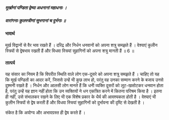 ##### मूर्खाणां पण्डिता द्वेष्या अधनानां महाधनाः ।
##### वारांगनाः कुलस्त्रीणां सुभगानां च दुर्भगाः ॥

#### भावार्थ

मूर्ख विद्वानों से वैर भाव रखते हैं । दरिद्र और निर्धन धनवानों को अपना शत्रु समझते हैं । वेश्याएं कुलीन स्त्रियों से द्वेषभाव रखती हैं और विधवा स्त्रियां सुहागिनों को अपना शत्रु मानती हैं ॥ 6 ॥

#### तात्पर्य

यह संसार का नियम है कि विपरीत स्थिति वाले लोग एक-दूसरे को अपना शत्रु समझते हैं । चाहिए तो यह कि मूर्ख पण्डितों का आदर करें, जिससे उन्हें भी कुछ लाभ हो, परंतु वह उनका सम्मान करने के बजाय उनसे दुश्मनी रखते हैं । निर्धन और आलसी लोग मानते हैं कि धनी व्यक्ति दूसरों को लूट-खसोटकर धनवान होता है, परंतु उन्हें यह ज्ञान नहीं होता कि उन व्यक्तियों ने धन एकत्रित करने में कितना परिश्रम किया है । इतना ही नहीं, उसे संभालकर रखने के लिए भी एक विशेष प्रकार के धैर्य की आवश्यकता होती है । वेश्याएं भी कुलीन स्त्रियों से द्वेष करती हैं और विधवा स्त्रियां सुहागिनों को दुर्भावना की दृष्टि से देखती है ।

संकेत है कि अयोग्य और अभावग्रस्त ही द्वेष करते हैं ।